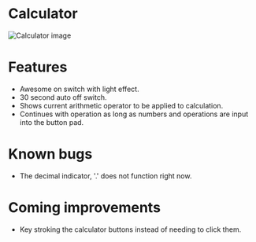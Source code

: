 # Calculator
 
![Calculator image](https://cdn-cloudflare.ga/assets/misc/calc.png)

# Features

* Awesome on switch with light effect.
* 30 second auto off switch.
* Shows current arithmetic operator to be applied to calculation.
* Continues with operation as long as numbers and operations are input into the button pad.

# Known bugs

* The decimal indicator, '.' does not function right now.

# Coming improvements 

* Key stroking the calculator buttons instead of needing to click them.
